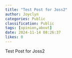 ```yaml
---
title: "Test Post for Joss2"
author: Joyclyn
categories: Public
classification: Public
tags: [opinion,about]
date: 2024-11-14 08:26:37 
likes: 0
---
```


Test Post for Joss2